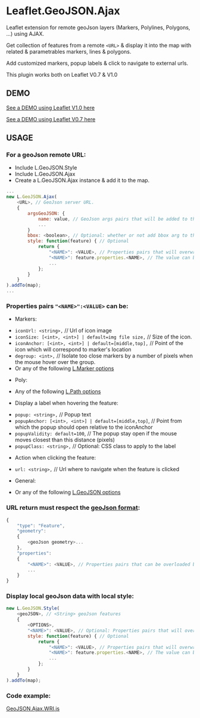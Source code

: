 Leaflet.GeoJSON.Ajax
====================
Leaflet extension for remote geoJson layers (Markers, Polylines, Polygons, ...) using AJAX.

Get collection of features from a remote `<URL>` & display it into the map with related & parametrables markers, lines & polygons.

Add customized markers, popup labels & click to navigate to external urls.

This plugin works both on Leaflet V0.7 & V1.0

DEMO
----
[See a DEMO using Leaflet V1.0 here](https://dominique92.github.io/MyLeaflet/lib/Leaflet.GeoJSON.Ajax-master/)

[See a DEMO using Leaflet V0.7 here](https://dominique92.github.io/MyLeaflet/lib/Leaflet.GeoJSON.Ajax-master/examples/v0.7.html)

USAGE
-----
### For a geoJson remote URL:
- Include L.GeoJSON.Style
- Include L.GeoJSON.Ajax
- Create a L.GeoJSON.Ajax instance & add it to the map.
```javascript
...
new L.GeoJSON.Ajax(
	<URL>, // GeoJson server URL.
	{
		argsGeoJSON: {
			name: value, // GeoJson args pairs that will be added to the url with the syntax: ?name=value&...
			...
		}
		bbox: <boolean>, // Optional: whether or not add bbox arg to the geoJson server URL
		style: function(feature) { // Optional
			return {
				"<NAME>": <VALUE>, // Properties pairs that will overwrite the geoJson flow features properties
				"<NAME>": feature.properties.<NAME>, // The value can be calculated from any geoJson property for each features.
				...
			};
		}
	}
).addTo(map);
...
```

### Properties pairs `"<NAME>":<VALUE>` can be:
- Markers:
* `iconUrl: <string>,` // Url of icon image
* `iconSize: [<int>, <int>] | default=img file size,` // Size of the icon.
* `iconAnchor: [<int>, <int>] | default=[middle,top],` // Point of the icon which will correspond to marker's location
* `degroup: <int>,` // Isolate too close markers by a number of pixels when the mouse hover over the group.
* Or any of the following [L.Marker options](http://leafletjs.com/reference.html#marker-options)

- Poly:
* Any of the following [L.Path options](http://leafletjs.com/reference.html#path-options)

- Display a label when hovering the feature:
* `popup: <string>,` // Popup text
* `popupAnchor: [<int>, <int>] | default=[middle,top]`, // Point from which the popup should open relative to the iconAnchor
* `popupValidity: default=100`, // The popup stay open if the mouse moves closest than this distance (pixels) 
* `popupClass: <string>,` // Optional: CSS class to apply to the label

- Action when clicking the feature:
* `url: <string>,` // Url where to navigate when the feature is clicked

- General:
* Or any of the following [L.GeoJSON options](http://leafletjs.com/reference.html#geojson-options)

### <geoJson> URL return must respect the [geoJson format](http://geojson.org/geojson-spec.html):
```javascript
{
	"type": "Feature",
	"geometry":
	{
		<geoJson geometry>...
	},
	"properties":
	{
		"<NAME>": <VALUE>, // Properties pairs that can be overloaded by the GeoJSON options or style
		...
	}
}
```

### Display local geoJson data with local style:
```javascript
new L.GeoJSON.Style(
	<geoJSON>, // <String> geoJson features
	{
		<OPTIONS>,
		"<NAME>": <VALUE>, // Optional: Properties pairs that will overwrite the geoJson flow features properties
		style: function(feature) { // Optional
			return {
				"<NAME>": <VALUE>, // Properties pairs that will overwrite the geoJson flow features properties
				"<NAME>": feature.properties.<NAME>, // The value can be calculated from any geoJson property for each features.
				...
			};
		}
	}
).addTo(map);
```

### Code example:
[GeoJSON.Ajax.WRI.js](https://github.com/Dominique92/Leaflet.GeoJSON.Ajax/blob/master/layers/GeoJSON.Ajax.WRI.js)
